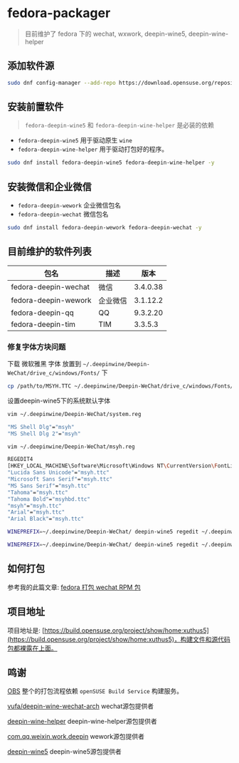# fedora-packager

> 目前维护了 fedora 下的 wechat, wxwork, deepin-wine5, deepin-wine-helper

## 添加软件源

```bash
sudo dnf config-manager --add-repo https://download.opensuse.org/repositories/home:xuthus5/Fedora_$(rpm -E %fedora)/home:xuthus5.repo
```

## 安装前置软件

> `fedora-deepin-wine5` 和 `fedora-deepin-wine-helper` 是必装的依赖

- `fedora-deepin-wine5` 用于驱动原生 `wine`
- `fedora-deepin-wine-helper` 用于驱动打包好的程序。

```bash
sudo dnf install fedora-deepin-wine5 fedora-deepin-wine-helper -y
```

## 安装微信和企业微信

- `fedora-deepin-wework` 企业微信包名
- `fedora-deepin-wechat` 微信包名

```bash
sudo dnf install fedora-deepin-wework fedora-deepin-wechat -y
```

## 目前维护的软件列表

| 包名                   | 描述   | 版本       |
| -------------------- | ---- | -------- |
| fedora-deepin-wechat | 微信   | 3.4.0.38 |
| fedora-deepin-wework | 企业微信 | 3.1.12.2 |
| fedora-deepin-qq     | QQ   | 9.3.2.20 |
| fedora-deepin-tim    | TIM  | 3.3.5.3  |

### 修复字体方块问题

下载 微软雅黑 字体 放置到 `~/.deepinwine/Deepin-WeChat/drive_c/windows/Fonts/` 下

```bash
cp /path/to/MSYH.TTC ~/.deepinwine/Deepin-WeChat/drive_c/windows/Fonts/msyh.ttc
```

设置deepin-wine5下的系统默认字体

```bash
vim ~/.deepinwine/Deepin-WeChat/system.reg

"MS Shell Dlg"="msyh"
"MS Shell Dlg 2"="msyh"

vim ~/.deepinwine/Deepin-WeChat/msyh.reg

REGEDIT4
[HKEY_LOCAL_MACHINE\Software\Microsoft\Windows NT\CurrentVersion\FontLink\SystemLink]
"Lucida Sans Unicode"="msyh.ttc"
"Microsoft Sans Serif"="msyh.ttc"
"MS Sans Serif"="msyh.ttc"
"Tahoma"="msyh.ttc"
"Tahoma Bold"="msyhbd.ttc"
"msyh"="msyh.ttc"
"Arial"="msyh.ttc"
"Arial Black"="msyh.ttc"
```

```bash
WINEPREFIX=~/.deepinwine/Deepin-WeChat/ deepin-wine5 regedit ~/.deepinwine/Deepin-WeChat/system.reg

WINEPREFIX=~/.deepinwine/Deepin-WeChat/ deepin-wine5 regedit ~/.deepinwine/Deepin-WeChat/msyh.reg
```

## 如何打包

参考我的此篇文章: [fedora 打包 wechat RPM 包](https://xuthus.cc/linux/fedora-packaged-wechat-rpm.html)

## 项目地址

项目地址是: [https://build.opensuse.org/project/show/home:xuthus5](https://build.opensuse.org/project/show/home:xuthus5)，构建文件和源代码包都裸露在上面。

## 鸣谢

[OBS](https://build.opensuse.org/) 整个的打包流程依赖 `openSUSE Build Service` 构建服务。

[vufa/deepin-wine-wechat-arch](https://github.com/vufa/deepin-wine-wechat-arch) wechat源包提供者

[deepin-wine-helper](https://aur.archlinux.org/packages/deepin-wine-helper/) deepin-wine-helper源包提供者

[com.qq.weixin.work.deepin](https://aur.archlinux.org/packages/com.qq.weixin.work.deepin/) wework源包提供者

[deepin-wine5](https://aur.archlinux.org/packages/deepin-wine5/) deepin-wine5源包提供者
